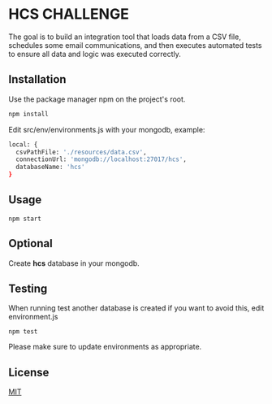 # HCS CHALLENGE

The goal is to build an integration tool that loads data from a CSV file, schedules some
email communications, and then executes automated tests to ensure all data and logic
was executed correctly.


## Installation

Use the package manager npm on the project's root.

```bash
npm install 
```
Edit src/env/environments.js with your mongodb, example:
```bash
local: {
  csvPathFile: './resources/data.csv',
  connectionUrl: 'mongodb://localhost:27017/hcs',
  databaseName: 'hcs'
}
```

## Usage

```node
npm start
```
## Optional
Create **hcs** database in your mongodb.

## Testing
When running test another database is created if you want to avoid this, edit environment.js 
```node
npm test
```

Please make sure to update environments as appropriate.

## License
[MIT](https://choosealicense.com/licenses/mit/)